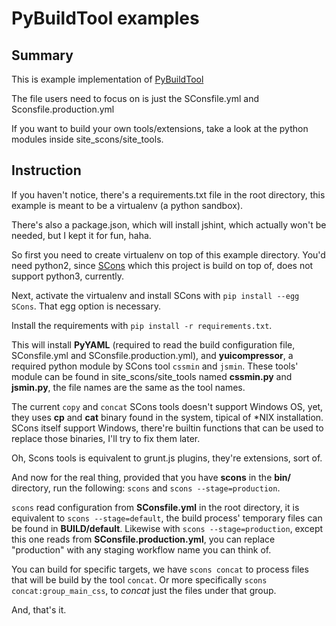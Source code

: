 PyBuildTool examples
====================

Summary
-------

This is example implementation of [PyBuildTool][1]

The file users need to focus on is just the SConsfile.yml and
Sconsfile.production.yml

If you want to build your own tools/extensions, take a look at the
python modules inside site_scons/site_tools.


Instruction
-----------

If you haven't notice, there's a requirements.txt file in the root
directory, this example is meant to be a virtualenv (a python sandbox).

There's also a package.json, which will install jshint, which actually
won't be needed, but I kept it for fun, haha.

So first you need to create virtualenv on top of this example directory.
You'd need python2, since [SCons][2] which this project is build on top
of, does not support python3, currently.

Next, activate the virtualenv and install SCons with
`pip install --egg SCons`. That egg option is necessary.

Install the requirements with `pip install -r requirements.txt`.

This will install **PyYAML** (required to read the build configuration file,
SConsfile.yml and SConsfile.production.yml), and **yuicompressor**,
a required python module by SCons tool `cssmin` and `jsmin`. These
tools' module can be found in site_scons/site_tools named **cssmin.py**
and **jsmin.py**, the file names are the same as the tool names.

The current `copy` and `concat` SCons tools doesn't support Windows OS,
yet, they uses **cp** and **cat** binary found in the system, tipical of
\*NIX installation.
SCons itself support Windows, there're builtin functions that can be used
to replace those binaries, I'll try to fix them later.

Oh, Scons tools is equivalent to grunt.js plugins, they're extensions,
sort of.

And now for the real thing, provided that you have **scons** in the **bin/**
directory, run the following: `scons` and `scons --stage=production`.

`scons` read configuration from **SConsfile.yml** in the root directory,
it is equivalent to `scons --stage=default`, the build process' temporary
files can be found in **BUILD/default**.
Likewise with `scons --stage=production`, except this one reads from
**SConsfile.production.yml**, you can replace "production" with any staging
workflow name you can think of.

You can build for specific targets, we have `scons concat` to process files
that will be build by the tool `concat`. Or more specifically
`scons concat:group_main_css`, to _concat_ just the files under that group.

And, that's it.



[1]: http://github.com/dozymoe/PyBuildTool
[2]: http://www.scons.org
